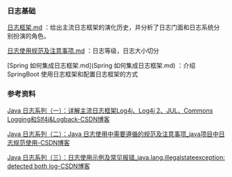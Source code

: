 ### 日志基础

 [日志框架.md](日志框架.md) ：给出主流日志框架的演化历史，并分析了日志门面和日志系统分别扮演的角色。

 [日志使用规范及注意事项.md](日志使用规范及注意事项.md) ：日志等级，日志大小切分

 [Spring 如何集成日志框架.md](Spring 如何集成日志框架.md) ：介绍 SpringBoot 使用日志框架和配置日志框架的方式



### 参考资料

[Java 日志系列（一）：详解主流日志框架Log4j、Log4j 2、JUL、Commons Logging和Slf4j&Logback-CSDN博客](https://blog.csdn.net/Jin_Kwok/article/details/132795294)

[Java 日志系列（二）：Java 日志使用中需要遵循的规范及注意事项_java项目中日志规范使用-CSDN博客](https://blog.csdn.net/Jin_Kwok/article/details/132796480)

[Java 日志系列（三）：日志使用示例及常见报错_java.lang.illegalstateexception: detected both log-CSDN博客](https://blog.csdn.net/Jin_Kwok/article/details/132796572)